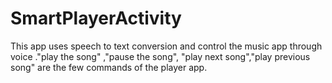 # SmartPlayerActivity
This app uses speech to text conversion and control the music app through voice ."play the song" ,"pause the song", "play next song","play previous song" are the few commands of the player app.
